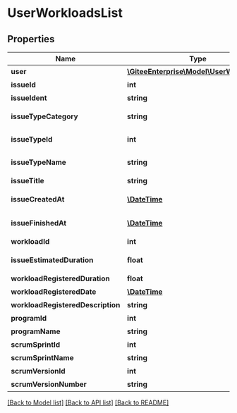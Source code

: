 # UserWorkloadsList

## Properties

Name | Type | Description | Notes
------------ | ------------- | ------------- | -------------
**user** | [**\GiteeEnterprise\Model\UserWithRemark**](UserWithRemark.md) | 用户 | [optional] 
**issueId** | **int** | 工作项ID | [optional] 
**issueIdent** | **string** | 工作项ident | [optional] 
**issueTypeCategory** | **string** | 工作项类型属性 | [optional] 
**issueTypeId** | **int** | 工作项类型ID | [optional] 
**issueTypeName** | **string** | 工作项类型名称 | [optional] 
**issueTitle** | **string** | 工作项标题 | [optional] 
**issueCreatedAt** | [**\DateTime**](https://www.php.net/class.datetime) | 工作项创建时间 | [optional] 
**issueFinishedAt** | [**\DateTime**](https://www.php.net/class.datetime) | 工作项完成时间 | [optional] 
**workloadId** | **int** | 工时ID | [optional] 
**issueEstimatedDuration** | **float** | 工作项预计工时 | [optional] 
**workloadRegisteredDuration** | **float** | 登记工时 | [optional] 
**workloadRegisteredDate** | [**\DateTime**](https://www.php.net/class.datetime) | 登记日期 | [optional] 
**workloadRegisteredDescription** | **string** | 登记内容 | [optional] 
**programId** | **int** | 项目ID | [optional] 
**programName** | **string** | 项目名称 | [optional] 
**scrumSprintId** | **int** | 迭代ID | [optional] 
**scrumSprintName** | **string** | 迭代名称 | [optional] 
**scrumVersionId** | **int** | 版本ID | [optional] 
**scrumVersionNumber** | **string** | 版本号 | [optional] 

[[Back to Model list]](../../README.md#documentation-for-models) [[Back to API list]](../../README.md#documentation-for-api-endpoints) [[Back to README]](../../README.md)


